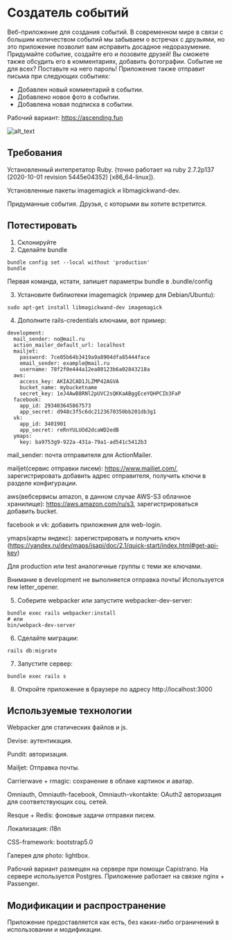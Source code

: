 Создатель событий
============
Веб-приложение для создания событий.
В современном мире в связи с большим количеством событий мы забываем о встречах с друзьями,
но это приложение позволит вам исправить досадное недоразумение.
Придумайте событие, создайте его и позовите друзей!
Вы сможете также обсудить его  в комментариях, добавить фотографии.
Событие не для всех? Поставьте на него пароль!
Приложение также отправит письма при следующих событиях:
- Добавлен новый комментарий в событии.
- Добавлено новое фото в событии.
- Добавлена новая подписка в событии.

Рабочий вариант: https://ascending.fun

![alt_text](https://i.ibb.co/VxYv2QL/image.png)

Требования
----------------------------------
Установленный интепретатор Ruby. (точно работает на ruby 2.7.2p137 (2020-10-01 revision 5445e04352) [x86_64-linux]).

Установленные пакеты imagemagick и libmagickwand-dev.

Придуманные события.
Друзья, с которыми вы хотите встретится.

Потестировать
----------------------------------
1. Склонируйте
2. Сделайте bundle
```
bundle config set --local without 'production'
bundle
```
Первая команда, кстати, запишет параметры bundle в .bundle/config

3. Установите библиотеки imagemagick (пример для Debian/Ubuntu):
```
sudo apt-get install libmagickwand-dev imagemagick
```
   
4. Дополните rails-credentials ключами, вот пример:
```
development:
  mail_sender: no@mail.ru
  action_mailer_default_url: localhost
  mailjet:
    password: 7ce05b64b3419a9a8904dfa85444face
    email_sender: example@mail.ru
    username: 78f2f0e444a12ea80123b6a02843218a
  aws:
    access_key: AKIA2CAD1JLZMP42AGVA
    bucket_name: mybucketname
    secret_key: 1eJ4AwB8RNl2pUVC2sQKKaABggEceYQHPCIb3FaP
  facebook:
    app_id: 293403645867573
    app_secret: d948c3f5c6dc2123670350bb201db3g1
  vk:
    app_id: 3401901
    app_secret: reRnYULUOd2dcaWD2edB
  ymaps:
    key: ba9753g9-922a-431a-79a1-ad541c5412b3
```
mail_sender: почта отправителя для ActionMailer.

mailjet(сервис отправки писем): https://www.mailjet.com/, зарегистрировать добавить адрес отправителя,
получить ключи в разделе конфигурации.

aws(вебсервисы amazon, в данном случае AWS-S3 облачное хранилище): https://aws.amazon.com/ru/s3,
зарегистрироваться добавить bucket.

facebook и vk: добавить приложения для web-login. 

ymaps(карты яндекс): зарегистрировать и получить ключ (https://yandex.ru/dev/maps/jsapi/doc/2.1/quick-start/index.html#get-api-key)

Для production или test аналогичные группы с теми же ключами.

Внимание в development не выполняется отправка почты! Используется гем letter_opener.

5. Соберите webpacker или запустите webpacker-dev-server:
```
bundle exec rails webpacker:install
# или 
bin/webpack-dev-server
```

6. Сделайте миграции:
``` 
rails db:migrate
```

7. Запустите сервер:
```
bundle exec rails s
```

8. Откройте приложение в браузере по адресу http://localhost:3000

Используемые технологии
----------------------------------
Webpacker для статических файлов и js.

Devise: аутентикация.

Pundit: авторизация.

Mailjet: Отправка почты.

Carrierwave + rmagic: сохранение в облаке картинок и аватар.

Omniauth, Omniauth-facebook, Omniauth-vkontakte: OAuth2 авторизация для соответствующих соц. сетей.

Resque + Redis: фоновые задачи отправки писем.

Локализация: i18n

CSS-framework: bootstrap5.0

Галерея для photo: lightbox.


Рабочий вариант размещен на сервере при помощи Capistrano.
На сервере используется Postgres.
Приложение работает на связке nginx + Passenger.


Модификации и распространение
----------------------------------
Приложение предоставляется как есть, без каких-либо ограничений в использовании и модификации.
